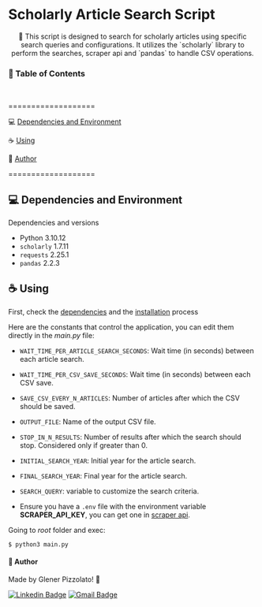# **Scholarly Article Search Script**

<p align="center"> 🚀 This script is designed to search for scholarly articles using specific search queries and configurations. It utilizes the `scholarly` library to perform the searches, scraper api and `pandas` to handle CSV operations. </p>

<h3>🏁 Table of Contents</h3>

<br>

===================

<!--ts-->

💻 [Dependencies and Environment](#dependenciesandenvironment)

☕ [Using](#using)

👷 [Author](#author)

<!--te-->

===================

<div id="dependenciesandenvironment"></div>

## 💻 **Dependencies and Environment**

Dependencies and versions

- Python 3.10.12
- `scholarly` 1.7.11
- `requests` 2.25.1
- `pandas` 2.2.3

<div id="using"></div>

## ☕ **Using**

First, check the [dependencies](#dependenciesandenvironment) and the [installation](#installing) process

Here are the constants that control the application, you can edit them directly in the _main.py_ file:

- `WAIT_TIME_PER_ARTICLE_SEARCH_SECONDS`: Wait time (in seconds) between each article search.
- `WAIT_TIME_PER_CSV_SAVE_SECONDS`: Wait time (in seconds) between each CSV save.

- `SAVE_CSV_EVERY_N_ARTICLES`: Number of articles after which the CSV should be saved.
- `OUTPUT_FILE`: Name of the output CSV file.

- `STOP_IN_N_RESULTS`: Number of results after which the search should stop. Considered only if greater than 0.
- `INITIAL_SEARCH_YEAR`: Initial year for the article search.
- `FINAL_SEARCH_YEAR`: Final year for the article search.
- `SEARCH_QUERY`: variable to customize the search criteria.

- Ensure you have a `.env` file with the environment variable **SCRAPER_API_KEY**, you can get one in [scraper api](https://www.scraperapi.com/).

Going to _root_ folder and exec:

```
$ python3 main.py
```

<div id="author"></div>

#### **👷 Author**

Made by Glener Pizzolato! 🙋

[![Linkedin Badge](https://img.shields.io/badge/-Glener-blue?style=flat-square&logo=Linkedin&logoColor=white&link=https://www.linkedin.com/in/glener-pizzolato/)](https://www.linkedin.com/in/glener-pizzolato-6319821b0/)
[![Gmail Badge](https://img.shields.io/badge/-glenerpizzolato@gmail.com-c14438?style=flat-square&logo=Gmail&logoColor=white&link=mailto:glenerpizzolato@gmail.com)](mailto:glenerpizzolato@gmail.com)
